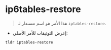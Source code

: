 # ip6tables-restore

> هذا الأمر هو اسم مستعار لـ `iptables-restore`.

- إعرض التوثيقات للأمر الأصلي:

`tldr iptables-restore`
